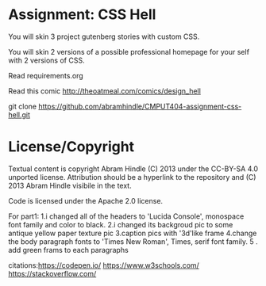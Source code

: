 Assignment: CSS Hell
====================

You will skin 3 project gutenberg stories with custom CSS.

You will skin 2 versions of a possible professional homepage for your
self with 2 versions of CSS.

Read requirements.org

Read this comic http://theoatmeal.com/comics/design_hell

git clone https://github.com/abramhindle/CMPUT404-assignment-css-hell.git

License/Copyright
=================

Textual content is copyright Abram Hindle (C) 2013 under the CC-BY-SA
4.0 unported license. Attribution should be a hyperlink to the
repository and (C) 2013 Abram Hindle visibile in the text.

Code is licensed under the Apache 2.0 license.


For part1:
1.i changed all of the headers to  'Lucida Console', monospace font family and color to black.
2.i changed its backgroud pic to some antique yellow paper texture pic
3.caption pics with '3d'like frame
4.change the body paragraph fonts to 'Times New Roman', Times, serif font family.
5 . add green frams to each paragraphs

citations:https://codepen.io/
https://www.w3schools.com/
https://stackoverflow.com/